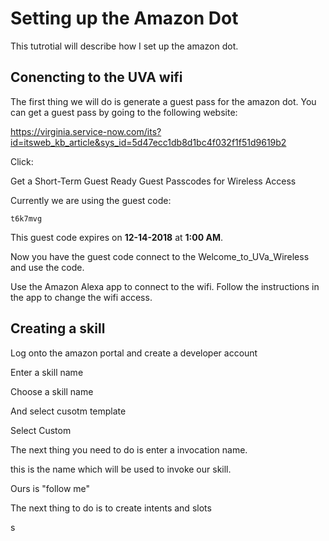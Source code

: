 # Setting up the Amazon Dot

This tutrotial will describe how I set up the amazon dot.

## Conencting to the UVA wifi

The first thing we will do is generate a guest pass for the amazon dot. You can get a guest pass by going to the following website:

https://virginia.service-now.com/its?id=itsweb_kb_article&sys_id=5d47ecc1db8d1bc4f032f1f51d9619b2

Click:

Get a Short-Term Guest Ready
Guest Passcodes for Wireless Access

Currently we are using the guest code:

```
t6k7mvg
```

This guest code expires on **12-14-2018** at **1:00 AM**.

Now you have the guest code connect to the Welcome_to_UVa_Wireless and use the code.

Use the Amazon Alexa app to connect to the wifi. Follow the instructions in the app to change the wifi access.


## Creating a skill

Log onto the amazon portal and create a developer account

Enter a skill name

Choose a skill name

And select cusotm template

Select Custom

The next thing you need to do is enter a invocation name.

this is the name which will be used to invoke our skill.

Ours is "follow me"

The next thing to do is to create intents and slots

s